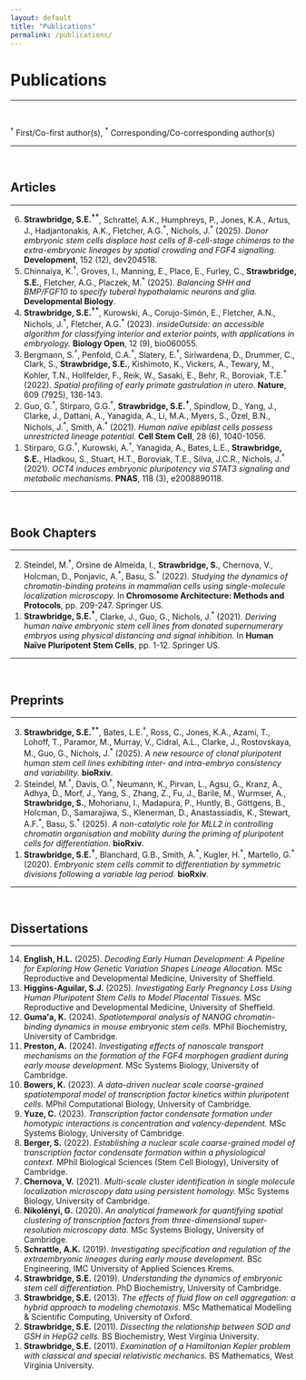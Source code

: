 ```yaml
---
layout: default
title: "Publications"
permalink: /publications/
---
```


# **Publications**

---
  
<br>
  
<sup>†</sup> First/Co-first author(s), <sup>*</sup> Corresponding/Co-corresponding author(s)

---

<br>

## Articles

---

<ol reversed>
  <li><strong>Strawbridge, S.E.<sup>†*</sup></strong>, Schrattel, A.K., Humphreys, P., Jones, K.A., Artus, J., Hadjantonakis, A.K., Fletcher, A.G.<sup>*</sup>, Nichols, J.<sup>*</sup> (2025).  
      <em>Donor embryonic stem cells displace host cells of 8-cell-stage chimeras to the extra-embryonic lineages by spatial crowding and FGF4 signalling.</em>  
      <strong>Development</strong>, 152 (12), dev204518.
  </li>

  <li>Chinnaiya, K.<sup>†</sup>, Groves, I., Manning, E., Place, E., Furley, C., <strong>Strawbridge, S.E.</strong>, Fletcher, A.G., Placzek, M.<sup>*</sup> (2025).  
      <em>Balancing SHH and BMP/FGF10 to specify tuberal hypothalamic neurons and glia.</em>  
      <strong>Developmental Biology</strong>.
  </li>

  <li><strong>Strawbridge, S.E.<sup>†*</sup></strong>, Kurowski, A., Corujo-Simón, E., Fletcher, A.N., Nichols, J.<sup>*</sup>, Fletcher, A.G.<sup>*</sup> (2023).  
      <em>insideOutside: an accessible algorithm for classifying interior and exterior points, with applications in embryology.</em>  
      <strong>Biology Open</strong>, 12 (9), bio060055.
  </li>

  <li>Bergmann, S.<sup>†</sup>, Penfold, C.A.<sup>†</sup>, Slatery, E.<sup>†</sup>, Siriwardena, D., Drummer, C., Clark, S., <strong>Strawbridge, S.E.</strong>, Kishimoto, K., Vickers, A., Tewary, M., Kohler, T.N., Hollfelder, F., Reik, W., Sasaki, E., Behr, R., Boroviak, T.E.<sup>*</sup>(2022).  
      <em>Spatial profiling of early primate gastrulation <i>in utero</i>.</em>  
      <strong>Nature</strong>, 609 (7925), 136-143.
  </li>

  <li>Guo, G.<sup>†</sup>, Stirparo, G.G.<sup>†</sup>, <strong>Strawbridge, S.E.<sup>†</sup></strong>, Spindlow, D., Yang, J., Clarke, J., Dattani, A., Yanagida, A., Li, M.A., Myers, S., Özel, B.N., Nichols, J.<sup>*</sup>, Smith, A.<sup>*</sup> (2021).  
      <em>Human naïve epiblast cells possess unrestricted lineage potential.</em>  
      <strong>Cell Stem Cell</strong>, 28 (6), 1040-1056.
  </li>

  <li>Stirparo, G.G.<sup>†</sup>, Kurowski, A.<sup>†</sup>, Yanagida, A., Bates, L.E., <strong>Strawbridge, S.E.</strong>, Hladkou, S., Stuart, H.T., Boroviak, T.E., Silva, J.C.R., Nichols, J.<sup>*</sup> (2021).  
      <em>OCT4 induces embryonic pluripotency via STAT3 signaling and metabolic mechanisms.</em>  
      <strong>PNAS</strong>, 118 (3), e2008890118.
  </li>
</ol>

---

<br>

## Book Chapters

---

<ol reversed>
  <li>Steindel, M.<sup>†</sup>, Orsine de Almeida, I., <strong>Strawbridge, S.</strong>, Chernova, V., Holcman, D., Ponjavic, A.<sup>*</sup>, Basu, S.<sup>*</sup> (2022).  
      <em>Studying the dynamics of chromatin-binding proteins in mammalian cells using single-molecule localization microscopy.</em>  
      In <strong>Chromosome Architecture: Methods and Protocols</strong>, pp. 209-247. Springer US.
  </li>

  <li><strong>Strawbridge, S.E.<sup>†</sup></strong>, Clarke, J., Guo, G., Nichols, J.<sup>*</sup> (2021).  
      <em>Deriving human naïve embryonic stem cell lines from donated supernumerary embryos using physical distancing and signal inhibition.</em>  
      In <strong>Human Naïve Pluripotent Stem Cells</strong>, pp. 1-12. Springer US.
  </li>
</ol>

---

<br>

## Preprints

---

<ol reversed>
  <li><strong>Strawbridge, S.E.<sup>†*</sup></strong>, Bates, L.E.<sup>†</sup>, Ross, C., Jones, K.A., Azami, T., Lohoff, T., Paramor, M., Murray, V., Cidral, A.L., Clarke, J., Rostovskaya, M., Guo, G., Nichols, J.<sup>*</sup> (2025).  
      <em>A new resource of clonal pluripotent human stem cell lines exhibiting inter- and intra-embryo consistency and variability.</em>  
      <strong>bioRxiv</strong>.
  </li>

  <li>Steindel, M.<sup>†</sup>, Davis, O.<sup>†</sup>, Neumann, K., Pirvan, L., Agsu, G., Kranz, A., Adhya, D., Morf, J., Yang, S., Zhang, Z., Fu, J., Barile, M., Wurmser, A., <strong>Strawbridge, S.</strong>, Mohorianu, I., Madapura, P., Huntly, B., Göttgens, B., Holcman, D., Samarajiwa, S., Klenerman, D., Anastassiadis, K., Stewart, A.F.<sup>*</sup>, Basu, S.<sup>*</sup> (2025).  
      <em>A non-catalytic role for MLL2 in controlling chromatin organisation and mobility during the priming of pluripotent cells for differentiation.</em>  
      <strong>bioRxiv</strong>.
  </li>

  <li><strong>Strawbridge, S.E.<sup>†</sup></strong>, Blanchard, G.B., Smith, A.<sup>*</sup>, Kugler, H.<sup>*</sup>, Martello, G.<sup>*</sup> (2020).  
      <em>Embryonic stem cells commit to differentiation by symmetric divisions following a variable lag period.</em>  
      <strong>bioRxiv</strong>.
  </li>
</ol>

---

<br>

## Dissertations

---

<ol reversed>
  <li><strong>English, H.L.</strong> (2025).  
      <em>Decoding Early Human Development: A Pipeline for Exploring How Genetic Variation Shapes Lineage Allocation.</em>  
      MSc Reproductive and Developmental Medicine, University of Sheffield.
  </li>
  <li><strong>Higgins-Aguilar, S.J.</strong> (2025).  
      <em>Investigating Early Pregnancy Loss Using Human Pluripotent Stem Cells to Model Placental Tissues.</em>  
      MSc Reproductive and Developmental Medicine, University of Sheffield.
  </li>
  <li><strong>Guma'a, K.</strong> (2024).  
      <em>Spatiotemporal analysis of NANOG chromatin-binding dynamics in mouse embryonic stem cells.</em>  
      MPhil Biochemistry, University of Cambridge.
  </li>
  <li><strong>Preston, A.</strong> (2024).  
      <em>Investigating effects of nanoscale transport mechanisms on the formation of the FGF4 morphogen gradient during early mouse development.</em>  
      MSc Systems Biology, University of Cambridge.
  </li>
  <li><strong>Bowers, K.</strong> (2023).  
      <em>A data-driven nuclear scale coarse-grained spatiotemporal model of transcription factor kinetics within pluripotent cells.</em>  
      MPhil Computational Biology, University of Cambridge.
  </li>
  
  <li><strong>Yuze, C.</strong> (2023).  
      <em>Transcription factor condensate formation under homotypic interactions is concentration and valency-dependent.</em>  
      MSc Systems Biology, University of Cambridge.
  </li>
  
  <li><strong>Berger, S.</strong> (2022).  
      <em>Establishing a nuclear scale coarse-grained model of transcription factor condensate formation within a physiological context.</em>  
      MPhil Biological Sciences (Stem Cell Biology), University of Cambridge.
  </li>
  
  <li><strong>Chernova, V.</strong> (2021).  
      <em>Multi-scale cluster identification in single molecule localization microscopy data using persistent homology.</em>  
      MSc Systems Biology, University of Cambridge.
  </li> 
    
  <li><strong>Nikolényi, G.</strong> (2020).  
      <em>An analytical framework for quantifying spatial clustering of transcription factors from three-dimensional super-resolution microscopy data.</em>  
      MSc Systems Biology, University of Cambridge.
  </li>
  
  <li><strong>Schrattle, A.K.</strong> (2019).  
      <em>Investigating specification and regulation of the extraembryonic lineages during early mouse development.</em>  
      BSc Engineering, IMC University of Applied Sciences Krems.
  </li>
  
  <li><strong>Strawbridge, S.E.</strong> (2019).  
      <em>Understanding the dynamics of embryonic stem cell differentiation.</em>  
      PhD Biochemistry, University of Cambridge.
  </li>
  
  <li><strong>Strawbridge, S.E.</strong> (2013).  
      <em>The effects of fluid flow on cell aggregation: a hybrid approach to modeling chemotaxis.</em>  
      MSc Mathematical Modelling & Scientific Computing, University of Oxford.
  </li>

  <li><strong>Strawbridge, S.E.</strong> (2011).  
      <em>Dissecting the relationship between SOD and GSH in HepG2 cells.</em>  
      BS Biochemistry, West Virginia University.
  </li>

  <li><strong>Strawbridge, S.E.</strong> (2011).  
      <em>Examination of a Hamiltonian Kepler problem with classical and special relativistic mechanics.</em>  
      BS Mathematics, West Virginia University.
  </li>
</ol>

